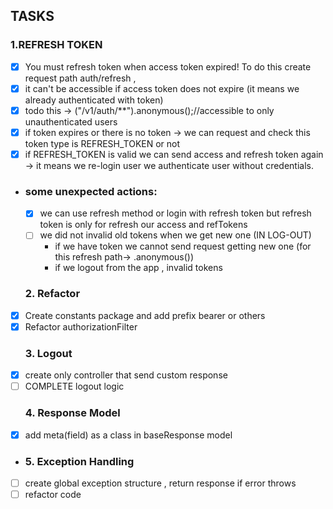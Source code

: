  ## TASKS
 ### 1.REFRESH TOKEN
- [x] You must refresh token when access token expired! To do this create request path auth/refresh , 
- [x] it can't be accessible if access token does not expire (it means we already authenticated with token)
- [x] todo this -> ("/v1/auth/**").anonymous();//accessible to only unauthenticated users
- [x] if token expires or there is no token -> we can request and check this token type is REFRESH_TOKEN or not
- [x] if REFRESH_TOKEN is valid we can send access and refresh token again -> it means we re-login user we authenticate user without credentials. 
- ### some unexpected actions:
  - [x] we can use refresh method or login with refresh token but refresh token is only for refresh our access and refTokens
  - [ ] we did not invalid old tokens when we get new one (IN LOG-OUT)
    - if we have token we cannot send request  getting new one (for this refresh path-> .anonymous())
    - if we logout from the app , invalid tokens 
  ### 2. Refactor
- [x] Create constants package and add prefix bearer or others
- [x] Refactor authorizationFilter 
  ### 3. Logout
- [x] create only controller that send custom response
- [ ] COMPLETE logout logic
  ### 4. Response Model
- [x] add meta(field) as a class in baseResponse model
- ### 5. Exception Handling
- [ ] create global exception structure , return response if error throws
- [ ] refactor code